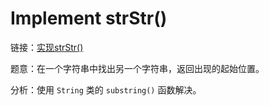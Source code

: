 # Implement strStr()

链接：[实现strStr()](https://leetcode-cn.com/problems/implement-strstr/description/)

题意：在一个字符串中找出另一个字符串，返回出现的起始位置。

分析：使用 `String` 类的 `substring()` 函数解决。

